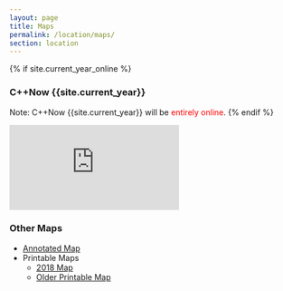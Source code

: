 ```yaml
---
layout: page
title: Maps
permalink: /location/maps/
section: location
---
```


{% if site.current_year_online %}
### C++Now {{site.current_year}}

Note: C++Now {{site.current_year}} will be <span style="color: red;">entirely online</span>.
{% endif %}
<div class="ratioBox4x3">
    <iframe src="https://www.google.com/maps/embed?pb=!1m18!1m12!1m3!1d3091.8785400551465!2d-106.82956103041808!3d39.200208540333705!2m3!1f0!2f0!3f0!3m2!1i1024!2i768!4f13.1!3m3!1m2!1s0x8740399b7d2a9169%3A0x9c3e6506954f4c5a!2sAspen+Meadows+Resort!5e0!3m2!1sen!2sus!4v1496857676310" frameborder="0" style="border:0" allowfullscreen></iframe>
</div>

### Other Maps

* [Annotated Map](/assets/uploads/pdf/AspenMeadowsResort-AnnotatedMap.pdf)
* Printable Maps
  * [2018 Map](/assets/img/maps/2018-aspen-meadows-resort-property-map.pdf)
  * [Older Printable Map](/assets/img/maps/AspenMeadowsResort-PrintableMap.png)
